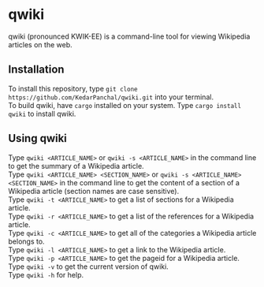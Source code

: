 # qwiki 
qwiki (pronounced KWIK-EE) is a command-line tool for viewing Wikipedia articles on the web. 

## Installation
To install this repository, type `git clone https://github.com/KedarPanchal/qwiki.git` into your terminal.  
To build qwiki, have `cargo` installed on your system. Type `cargo install qwiki` to install qwiki.

## Using qwiki 
Type `qwiki <ARTICLE_NAME>` or `qwiki -s <ARTICLE_NAME>` in the command line to get the summary of a Wikipedia article.   
Type `qwiki <ARTICLE_NAME> <SECTION_NAME>` or `qwiki -s <ARTICLE_NAME> <SECTION_NAME>` in the command line to get the content of a section of a Wikipedia article (section names are case sensitive).   
Type `qwiki -t <ARTICLE_NAME>` to get a list of sections for a Wikipedia article.   
Type `qwiki -r <ARTICLE_NAME>` to get a list of the references for a Wikipedia article.  
Type `qwiki -c <ARTICLE_NAME>` to get all of the categories a Wikipedia article belongs to.  
Type `qwiki -l <ARTICLE_NAME>` to get a link to the Wikipedia article.  
Type `qwiki -p <ARTICLE_NAME>` to get the pageid for a Wikipedia article.  
Type `qwiki -v` to get the current version of qwiki.  
Type `qwiki -h` for help.  
